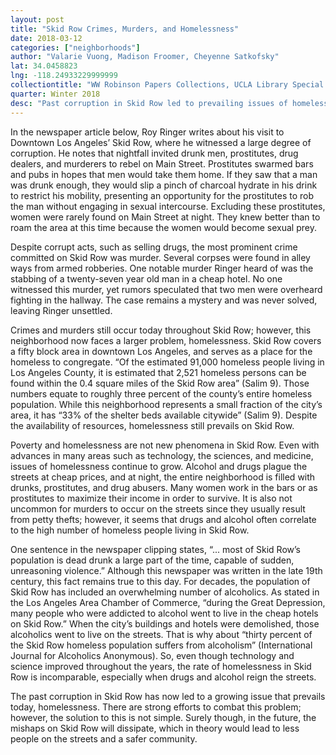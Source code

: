 ```yaml
---
layout: post
title: "Skid Row Crimes, Murders, and Homelessness"
date: 2018-03-12
categories: ["neighborhoods"]
author: "Valarie Vuong, Madison Froomer, Cheyenne Satkofsky"
lat: 34.0458823
lng: -118.24933229999999
collectiontitle: "WW Robinson Papers Collections, UCLA Library Special Collections"
quarter: Winter 2018
desc: "Past corruption in Skid Row led to prevailing issues of homelessness that the area faces today. Drugs and alcohol play a prominent role and can contribute to this issue. This article raises awareness about the corruption and murder on Main Street."
---
```

In the newspaper article below, Roy Ringer writes about his visit to Downtown Los Angeles’ Skid Row, where he witnessed a large degree of corruption. He notes that nightfall invited drunk men, prostitutes, drug dealers, and murderers to rebel on Main Street. Prostitutes swarmed bars and pubs in hopes that men would take them home. If they saw that a man was drunk enough, they would slip a pinch of charcoal hydrate in his drink to restrict his mobility, presenting an opportunity for the prostitutes to rob the man without engaging in sexual intercourse. Excluding these prostitutes, women were rarely found on Main Street at night. They knew better than to roam the area at this time because the women would become sexual prey. 

 Despite corrupt acts, such as selling drugs, the most prominent crime committed on Skid Row was murder. Several corpses were found in alley ways from armed robberies. One notable murder Ringer heard of was the stabbing of a twenty-seven year old man in a cheap hotel. No one witnessed this murder, yet rumors speculated that two men were overheard fighting in the hallway. The case remains a mystery and was never solved, leaving Ringer unsettled. 
 
Crimes and murders still occur today throughout Skid Row; however, this neighborhood now faces a larger problem, homelessness. Skid Row covers a fifty block area in downtown Los Angeles, and serves as a place for the homeless to congregate. “Of the estimated 91,000 homeless people living in Los Angeles County, it is estimated that 2,521 homeless persons can be found within the 0.4 square miles of the Skid Row area” (Salim 9). Those numbers equate to roughly three percent of the county’s entire homeless population. While this neighborhood represents a small fraction of the city’s area, it has “33% of the shelter beds available citywide” (Salim 9). Despite the availability of resources, homelessness still prevails on Skid Row.

Poverty and homelessness are not new phenomena in Skid Row. Even with advances in many areas such as technology, the sciences, and medicine, issues of homelessness continue to grow. Alcohol and drugs plague the streets at cheap prices, and at night, the entire neighborhood is filled with drunks, prostitutes, and drug abusers. Many women work in the bars or as prostitutes to maximize their income in order to survive. It is also not uncommon for murders to occur on the streets since they usually result from petty thefts; however, it seems that drugs and alcohol often correlate to the high number of homeless people living in Skid Row. 

One sentence in the newspaper clipping states, “... most of Skid Row’s population is dead drunk a large part of the time, capable of sudden, unreasoning violence.” Although this newspaper was written in the late 19th century, this fact remains true to this day. For decades, the population of Skid Row has included an overwhelming number of alcoholics. As stated in the Los Angeles Area Chamber of Commerce, “during the Great Depression, many people who were addicted to alcohol went to live in the cheap hotels on Skid Row.” When the city’s buildings and hotels were demolished, those alcoholics went to live on the streets. That is why about “thirty percent of the Skid Row homeless population suffers from alcoholism” (International Journal for Alcoholics Anonymous). So, even though technology and science improved throughout the years, the rate of homelessness in Skid Row is incomparable, especially when drugs and alcohol reign the streets. 

The past corruption in Skid Row has now led to a growing issue that prevails today, homelessness. There are strong efforts to combat this problem; however, the solution to this is not simple. Surely though, in the future, the mishaps on Skid Row will dissipate, which in theory would lead to less people on the streets and a safer community. 




